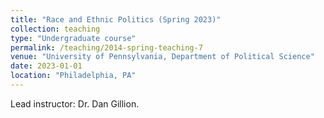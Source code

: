 ```yaml
---
title: "Race and Ethnic Politics (Spring 2023)"
collection: teaching
type: "Undergraduate course"
permalink: /teaching/2014-spring-teaching-7
venue: "University of Pennsylvania, Department of Political Science"
date: 2023-01-01
location: "Philadelphia, PA"
---
```


Lead instructor: Dr. Dan Gillion.
